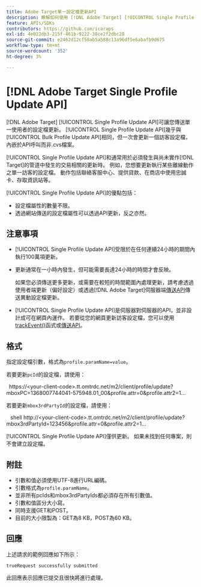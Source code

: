 ```yaml
---
title: Adobe Target單一設定檔更新API
description: 瞭解如何使用 [!DNL Adobe Target] [!UICONTROL Single Profile Update API]將單一訪客的個人資料傳送至 [!DNL Target]。
feature: APIs/SDKs
contributors: https://github.com/icaraps
exl-id: 4e022db3-215f-461b-9222-38ce2f2dbc28
source-git-commit: e2462d12cf58ab5a588c13a96df5e6abafb9d675
workflow-type: tm+mt
source-wordcount: '352'
ht-degree: 3%

---
```


# [!DNL Adobe Target Single Profile Update API]

[!DNL Adobe Target] [!UICONTROL Single Profile Update API]可讓您傳送單一使用者的設定檔更新。 [!UICONTROL Single Profile Update API]幾乎與[!UICONTROL Bulk Profile Update API]相同，但一次會更新一個訪客設定檔，內嵌於API呼叫而非.cvs檔案。

[!UICONTROL Single Profile Update API]和通常用於必須發生與尚未實作[!DNL Target]的管道中發生的交易相關的更新時。 例如，您想要更新執行某些離線動作之單一訪客的設定檔。 動作包括聯絡客服中心、提供貸款、在商店中使用忠誠卡、存取資訊站等。

[!UICONTROL Single Profile Update API]的優點包括：

* 設定檔屬性的數量不限。
* 透過網站傳送的設定檔屬性可以透過API更新，反之亦然。

## 注意事項

* [!UICONTROL Single Profile Update API]受限於在任何連續24小時的期間內執行100萬項更新。
* 更新通常在一小時內發生，但可能需要長達24小時的時間才會反映。

  如果您必須傳送更多更新，或需要在較短的時間範圍內處理更新，請考慮透過使用者端更新（偏好設定）或透過[!DNL Adobe Target]伺服器端[傳送API](/help/dev/implement/delivery-api/overview.md)傳送異動設定檔更新。

* [!UICONTROL Single Profile Update API]是伺服器對伺服器的API，並非設計成可在網頁內運作。 若要從您的網頁更新訪客設定檔，您可以使用[trackEvent()](/help/dev/implement/client-side/atjs/atjs-functions/adobe-target-trackevent.md)函式或[傳送API](/help/dev/implement/delivery-api/overview.md)。

## 格式

指定設定檔引數，格式為`profile.paramName=value`。

若要更新`pcId`的設定檔，請使用：

``` ```
https://&lt;your-client-code>.tt.omtrdc.net/m2/client/profile/update?mboxPC=1368007744041-575948.01_00&profile.attr=0&profile.attr2=1...
``` ```

若要更新`mbox3rdPartyId`的設定檔，請使用：

``` ```
shell http://&lt;your-client-code>.tt.omtrdc.net/m2/client/profile/update?mbox3rdPartyId=123456&profile.attr=0&profile.attr2=1...
``` ```

[!UICONTROL Single Profile Update API]僅供更新。 如果未找到任何專案，則不會建立設定檔。

## 附註

* 引數和值必須使用UTF-8進行URL編碼。
* 引數格式為`profile.paramName`。
* 並非所有pcIds和mbox3rdPartyIds都必須存在所有引數值。
* 引數和值區分大小寫。
* 同時支援GET和POST。
* 目前的大小限製為：GET為8 KB，POST為60 KB。

## 回應

上述請求的範例回應如下所示：

`trueRequest successfully submitted`

此回應表示回應已提交且很快將進行處理。
